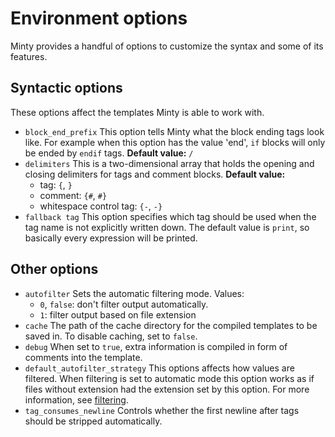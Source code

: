Environment options
========
Minty provides a handful of options to customize the syntax and some of its features.

Syntactic options
--------
These options affect the templates Minty is able to work with.

 * `block_end_prefix`
   This option tells Minty what the block ending tags look like. For example when this option has
   the value 'end', `if` blocks will only be ended by `endif` tags.
   **Default value:** `/`
 * `delimiters`
   This is a two-dimensional array that holds the opening and closing delimiters for tags and
   comment blocks.
   **Default value:**
    - tag: `{`, `}`
    - comment: `{#`, `#}`
    - whitespace control tag: `{-`, `-}`
 * `fallback tag`
   This option specifies which tag should be used when the tag name is not explicitly written down.
   The default value is `print`, so basically every expression will be printed.

Other options
--------

 * `autofilter`
   Sets the automatic filtering mode. Values:
     - `0`, `false`: don't filter output automatically.
     - `1`: filter output based on file extension
 * `cache`
   The path of the cache directory for the compiled templates to be saved in. To disable caching,
   set to `false`.
 * `debug`
   When set to `true`, extra information is compiled in form of comments into the template.
 * `default_autofilter_strategy`
   This options affects how values are filtered. When filtering is set to automatic mode this option
   works as if files without extension had the extension set by this option. For more information,
   see [filtering](filtering.md).
 * `tag_consumes_newline`
   Controls whether the first newline after tags should be stripped automatically.
